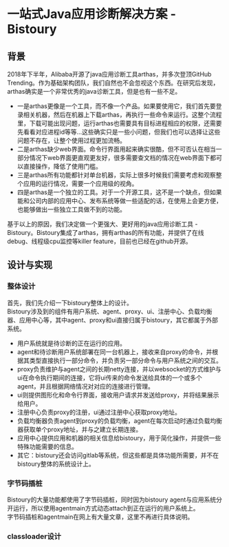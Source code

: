 # 一站式Java应用诊断解决方案 - Bistoury
## 背景
2018年下半年，Alibaba开源了java应用诊断工具arthas，并多次登顶GitHub Trending。作为基础架构团队，我们自然也不会忽视这个东西。在研究后发现，arthas确实是一个非常优秀的java诊断工具，但是也有一些不足。
  
* 一是arthas更像是一个工具，而不像一个产品。如果要使用它，我们首先要登录相关机器，然后在机器上下载arthas，再执行一些命令来运行。这整个流程里，下载可能出现问题，运行arthas也需要具有目标进程相应的权限，还需要先看看对应进程id等等...这些确实只是一些小问题，但我们也可以选择让这些问题不存在，让整个使用过程更加流畅。
* 二是arthas缺少web界面。命令行界面用起来确实很酷，但不可否认在相当一部分情况下web界面更直观更友好，很多需要查文档的情况在web界面下都可以直接操作，降低了使用门槛。
* 三是arthas所有功能都针对单台机器，实际上很多时候我们需要考虑和观察整个应用的运行情况，需要一个应用级的视角。
* 四是arthas是一个独立的工具。对于一个开源工具，这不是一个缺点，但如果能和公司内部的应用中心、发布系统等做一些适配的话，在使用上会更方便，也能够做出一些独立工具做不到的功能。  

基于以上的原因，我们决定做一个更强大、更好用的java应用诊断工具 - Bistoury。Bistoury集成了arthas，拥有arthas的所有功能，并提供了在线debug、线程级cpu监控等killer feature，目前也已经在github开源。
  
## 设计与实现
### 整体设计
首先，我们先介绍一下bistoury整体上的设计。  
Bistoury涉及到的组件有用户系统、agent、proxy、ui、注册中心、负载均衡器、应用中心等，其中agent、proxy和ui直接归属于bistoury，其它都属于外部系统。  
* 用户系统就是待诊断的正在运行的应用。
* agent和待诊断用户系统部署在同一台机器上，接收来自proxy的命令，并根据其类型直接执行一部分命令，并负责另一部分命令与用户系统之间的交互。
* proxy负责维护与agent之间的长期netty连接，并以websocket的方式维护与ui在命令执行期间的连接，它将ui传来的命令发送给具体的一个或多个agent，并且根据网络情况对对应的连接进行管理。
* ui则提供图形化和命令行界面，接收用户请求并发送给proxy，并将结果展示给用户。
* 注册中心负责proxy的注册，ui通过注册中心获取proxy地址。
* 负载均衡器负责agent到proxy的负载均衡，agent在每次启动时通过负载均衡器获取单个proxy地址，并与之建立长期连接。
* 应用中心提供应用和机器的相关信息给bistoury，用于简化操作，并提供一些特殊功能需要的信息。
* 其它：bistoury还会访问gitlab等系统，但这些都是具体功能所需要，并不在bistoury整体的系统设计上。

### 字节码插桩
Bistoury的大量功能都使用了字节码插桩，同时因为bistoury agent与应用系统分开运行，所以使用agentmain方式动态attach到正在运行的用户系统上。  
字节码插桩和agentmain在网上有大量文章，这里不再进行具体说明。
### classloader设计